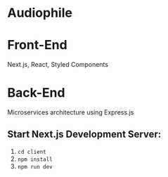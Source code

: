 # Audiophile

# Front-End
Next.js, React, Styled Components

# Back-End
Microservices architecture using Express.js

## Start Next.js Development Server:
1. `cd client`
2. `npm install`
3. `npm run dev`